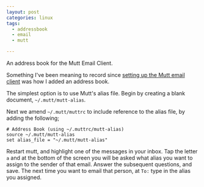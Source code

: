 ```yaml
---
layout: post
categories: linux
tags:
  - addressbook
  - email
  - mutt

---
```

An address book for the Mutt Email Client.

<!--more-->

Something I've been meaning to record since [setting up the Mutt email client](/2021/09/19/mutt-email) was how I added an address book.

The simplest option is to use Mutt's alias file. Begin by creating a blank document, `~/.mutt/mutt-alias`.

Next we amend `~/.mutt/muttrc` to include reference to the alias file, by adding the following;

```
# Address Book (using ~/.muttrc/mutt-alias)
source ~/.mutt/mutt-alias
set alias_file = "~/.mutt/mutt-alias"
```

Restart mutt, and highlight one of the messages in your inbox. Tap the letter `a` and at the bottom of the screen you will be asked what alias you want to assign to the sender of that email. Answer the subsequent questions, and save. The next time you want to email that person, at `To:` type in the alias you assigned.
